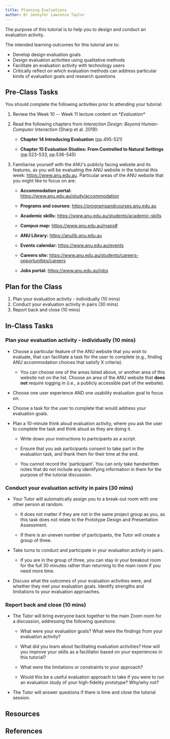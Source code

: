 ```yaml
---
title: Planning Evaluations
author: Dr Jennyfer Lawrence Taylor
---
```


The purpose of this tutorial is to help you to design and conduct an evaluation activity.

The intended learning outcomes for this tutorial are to:

- Develop design evaluation goals
- Design evaluation activities using qualitative methods
- Facilitate an evaluation activity with technology users
- Critically reflect on which evaluation methods can address particular
  kinds of evaluation goals and research questions

## Pre-Class Tasks

You should complete the following activities prior to attending your
tutorial:

1.  Review the Week 10 -- Week 11 lecture content on **Evaluation\**

2.  Read the following chapters from *Interaction Design: Beyond
    Human-Computer Interaction* (Sharp et al. 2019):

    - **Chapter 14 Introducing Evaluation** (pp.495-521)

    - **Chapter 15 Evaluation Studies: From Controlled to Natural
      Settings** (pp.523-533, pp.536-545)

3.  Familiarise yourself with the ANU's publicly facing website and its
    features, as you will be evaluating the ANU website in the tutorial
    this week: <https://www.anu.edu.au>. Particular areas of the ANU
    website that you might like to focus on are:

    - **Accommodation portal:**
      <https://www.anu.edu.au/study/accommodation>

    - **Programs and courses:** <https://programsandcourses.anu.edu.au>

    - **Academic skills:**
      <https://www.anu.edu.au/students/academic-skills>

    - **Campus map:** <https://www.anu.edu.au/maps#>

    - **ANU Library:** <https://anulib.anu.edu.au>

    - **Events calendar:** <https://www.anu.edu.au/events>

    - **Careers site:**
      <https://www.anu.edu.au/students/careers-opportunities/careers>

    - **Jobs portal:** <https://www.anu.edu.au/jobs>


## Plan for the Class

1.  Plan your evaluation activity - individually (10 mins)
2.  Conduct your evaluation activity in pairs (30 mins)
3.  Report back and close (10 mins)

## In-Class Tasks

### Plan your evaluation activity - individually (10 mins)

- Choose a particular feature of the ANU website that you wish to
  evaluate, that can facilitate a task for the user to complete
  (e.g., finding ANU accommodation choices that satisfy X criteria).

  - You can choose one of the areas listed above, or another area of
    this website not on the list. Choose an area of the ANU website
    that **does not** require logging in (i.e., a publicly
    accessible part of the website).

- Choose one user experience AND one usability evaluation goal to
  focus on.

- Choose a task for the user to complete that would address your
  evaluation goals.

- Plan a 10-minute think aloud evaluation activity, where you ask
  the user to complete the task and think aloud as they are doing
  it.

  - Write down your instructions to participants as a script.

  - Ensure that you ask participants consent to take part in the
    evaluation task, and thank them for their time at the end.

  - You cannot record the 'participant'. You can only take
    handwritten notes that do not include any identifying
    information in them for the purpose of the tutorial discussion.

### Conduct your evaluation activity in pairs (30 mins)

- Your Tutor will automatically assign you to a break-out room with
  one other person at random.

  - It does not matter if they are not in the same project group as
    you, as this task does not relate to the Prototype Design and
    Presentation Assessment.

  - If there is an uneven number of participants, the Tutor will
    create a group of three.

- Take turns to conduct and participate in your evaluation activity
  in pairs.

  - If you are in the group of three, you can stay in your breakout
    room for the full 30 minutes rather than returning to the main
    room if you need more time.

- Discuss what the outcomes of your evaluation activities were, and
  whether they met your evaluation goals. Identify strengths and
  limitations to your evaluation approaches.

### Report back and close (10 mins)

- The Tutor will bring everyone back together to the main Zoom room
  for a discussion, addressing the following questions:

  - What were your evaluation goals? What were the findings from
    your evaluation activity?

  - What did you learn about facilitating evaluation activities? How
    will you improve your skills as a facilitator based on your
    experiences in this tutorial?

  - What were the limitations or constraints to your approach?

  - Would this be a useful evaluation approach to take if you were
    to run an evaluation study of your high-fidelity prototype?
    Why/why not?

- The Tutor will answer questions if there is time and close the
  tutorial session.


## Resources



## References
